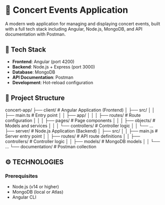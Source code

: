 # 🎵 Concert Events Application

A modern web application for managing and displaying concert events, built with a full tech stack including Angular, Node.js, MongoDB, and API documentation with Postman.

## 🚀 Tech Stack

- **Frontend**: Angular (port 4200)
- **Backend**: Node.js + Express (port 3000) 
- **Database**: MongoDB
- **API Documentation**: Postman
- **Development**: Hot-reload configuration

## 📁 Project Structure

concert-app/
├── client/ # Angular Application (Frontend)
│ ├── src/
│ │ ├── main.ts # Entry point
│ │ ├── app/
│ │ │ ├── routes/ # Route configuration
│ │ │ ├── pages/ # Page components
│ │ │ ├── objects/ # Models and services
│ │ │ └── controllers/ # Controller logic
│ │ └── ...
├── server/ # Node.js Application (Backend)
│ ├── src/
│ │ ├── main.js # Server entry point
│ │ ├── routes/ # API route definitions
│ │ ├── controllers/ # Controller logic
│ │ ├── models/ # MongoDB models
│ │ └── ...
└── documentation/ # Postman collection

## ⚙️ TECHNOLOGIES

### Prerequisites
- Node.js (v14 or higher)
- MongoDB (local or Atlas)
- Angular CLI
